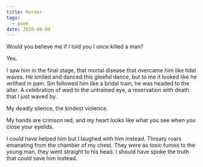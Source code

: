 ```yaml
---
title: Murder
tags:
  - poem
date: 2020-08-09
---
```

Would you believe me if I told you I once killed a man?

Yes.

I saw him in the final stage, that mortal disease that overcame him like tidal waves. He smiled and danced this gleeful dance, but to me it looked like he writhed in pain. Sin followed him like a bridal train, he was headed to the alter. A celebration of wed to the untrained eye, a reservation with death that I just waved by.

My deadly silence, the kindest violence.

My hands are crimson red, and my heart looks like what you see when you close your eyelids.

I could have helped him but I laughed with him instead. Throaty roars emanating from the chamber of my chest. They were as toxic fumes to the young man, they went straight to his head. I should have spoke the truth that could save him instead.